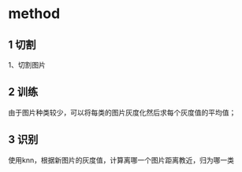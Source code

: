 # method

## 1 切割

1、切割图片



## 2 训练

由于图片种类较少，可以将每类的图片灰度化然后求每个灰度值的平均值；



## 3 识别

使用knn，根据新图片的灰度值，计算离哪一个图片距离教近，归为哪一类